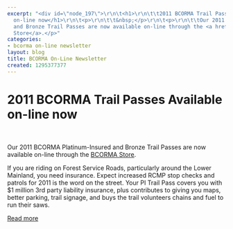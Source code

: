 ```yaml
---
excerpt: "<div id=\"node_197\">\r\n\t<h1>\r\n\t\t2011 BCORMA Trail Passes Available
  on-line now</h1>\r\n\t<p>\r\n\t\t&nbsp;</p>\r\n\t<p>\r\n\t\tOur 2011 BCORMA Platinum-Insured
  and Bronze Trail Passes are now available on-line through the <a href=\"http://bcorma.geovisionenvironmental.com/?q=node/128\">BCORMA
  Store</a>.</p>"
categories:
- bcorma on-line newsletter
layout: blog
title: BCORMA On-Line Newsletter
created: 1295377377
---
```

<div id="node_197">
	<h1>
		2011 BCORMA Trail Passes Available on-line now</h1>
	<p>
		&nbsp;</p>
	<p>
		Our 2011 BCORMA Platinum-Insured and Bronze Trail Passes are now available on-line through the <a href="http://bcorma.geovisionenvironmental.com/?q=node/128">BCORMA Store</a>.</p>
	<p>
		If you are riding on Forest Service Roads, particularly around the Lower Mainland, you need insurance. Expect increased RCMP stop checks and patrols for 2011 is the word on the street. Your PI Trail Pass covers you with $1 million 3rd party liability insurance, plus contributes to giving you maps, better parking, trail signage, and buys the trail volunteers chains and fuel to run their saws.</p>
	<p>
		<a href="/node/197">Read more</a></p>
</div>
